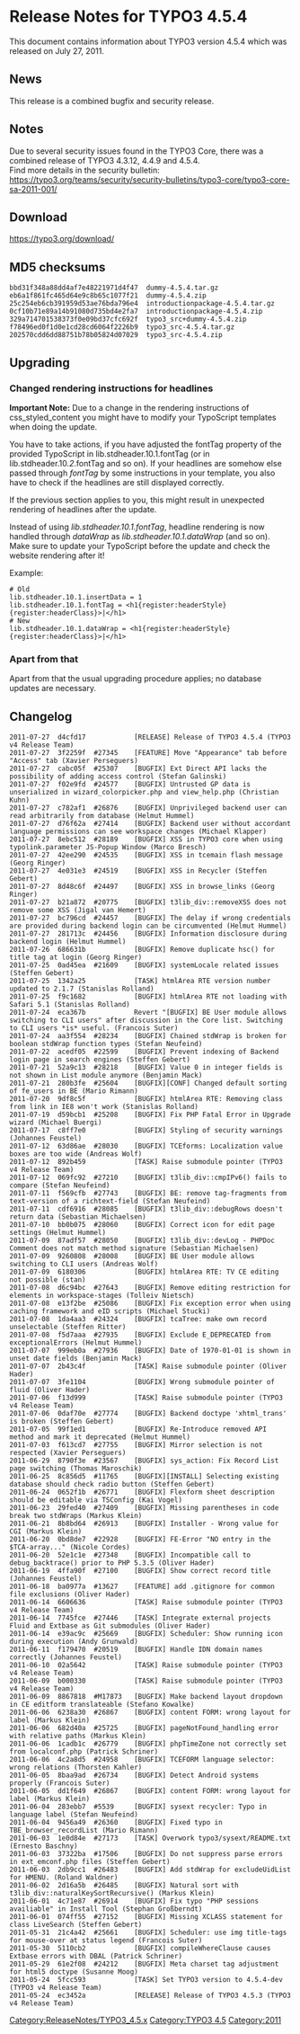 Release Notes for TYPO3 4.5.4
=============================

This document contains information about TYPO3 version 4.5.4 which was
released on July 27, 2011.

News
----

This release is a combined bugfix and security release.

Notes
-----

Due to several security issues found in the TYPO3 Core, there was a
combined release of TYPO3 4.3.12, 4.4.9 and 4.5.4.\
Find more details in the security bulletin:
<https://typo3.org/teams/security/security-bulletins/typo3-core/typo3-core-sa-2011-001/>

Download
--------

<https://typo3.org/download/>

MD5 checksums
-------------

    bbd31f348a88dd4af7e48221971d4f47  dummy-4.5.4.tar.gz
    eb6a1f861fc465d64e9c8b65c1077f21  dummy-4.5.4.zip
    25c254eb6cb391959d53ae76bda796e4  introductionpackage-4.5.4.tar.gz
    0cf10b71e89a14b91080d735bd4e2fa7  introductionpackage-4.5.4.zip
    329a714701538373f0e09bd37cfc692f  typo3_src+dummy-4.5.4.zip
    f78496ed0f1d0e1cd28cd6064f2226b9  typo3_src-4.5.4.tar.gz
    202570cdd6dd88751b78b05824d07029  typo3_src-4.5.4.zip

Upgrading
---------

### Changed rendering instructions for headlines

**Important Note:** Due to a change in the rendering instructions of
css\_styled\_content you might have to modify your TypoScript templates
when doing the update.

You have to take actions, if you have adjusted the fontTag property of
the provided TypoScript in lib.stdheader.10.1.fontTag (or in
lib.stdheader.10.*2*.fontTag and so on). If your headlines are somehow
else passed through *fontTag* by some instructions in your template, you
also have to check if the headlines are still displayed correctly.

If the previous section applies to you, this might result in unexpected
rendering of headlines after the update.

Instead of using *lib.stdheader.10.1.fontTag*, headline rendering is now
handled through *dataWrap* as *lib.stdheader.10.1.dataWrap* (and so on).
Make sure to update your TypoScript before the update and check the
website rendering after it!

Example:

    # Old
    lib.stdheader.10.1.insertData = 1
    lib.stdheader.10.1.fontTag = <h1{register:headerStyle}{register:headerClass}>|</h1>
    # New
    lib.stdheader.10.1.dataWrap = <h1{register:headerStyle}{register:headerClass}>|</h1>

### Apart from that

Apart from that the usual upgrading procedure applies; no database
updates are necessary.

Changelog
---------

    2011-07-27  d4cfd17            [RELEASE] Release of TYPO3 4.5.4 (TYPO3 v4 Release Team)
    2011-07-27  3f2259f  #27345    [FEATURE] Move "Appearance" tab before "Access" tab (Xavier Perseguers)
    2011-07-27  cabc05f  #25307    [BUGFIX] Ext Direct API lacks the possibility of adding access control (Stefan Galinski)
    2011-07-27  f02e9fd  #24577    [BUGFIX] Untrusted GP data is unserialized in wizard_colorpicker.php and view_help.php (Christian Kuhn)
    2011-07-27  c782af1  #26876    [BUGFIX] Unprivileged backend user can read arbitrarily from database (Helmut Hummel)
    2011-07-27  d76f62a  #27414    [BUGFIX] Backend user without accordant language permissions can see workspace changes (Michael Klapper)
    2011-07-27  8ebc512  #28189    [BUGFIX] XSS in TYPO3 core when using typolink.parameter JS-Popup Window (Marco Bresch)
    2011-07-27  42ee290  #24535    [BUGFIX] XSS in tcemain flash message (Georg Ringer)
    2011-07-27  4e031e3  #24519    [BUGFIX] XSS in Recycler (Steffen Gebert)
    2011-07-27  8d48c6f  #24497    [BUGFIX] XSS in browse_links (Georg Ringer)
    2011-07-27  b21a872  #20775    [BUGFIX] t3lib_div::removeXSS does not remove some XSS (Jigal van Hemert)
    2011-07-27  bc796cd  #24457    [BUGFIX] The delay if wrong credentials are provided during backend login can be circumvented (Helmut Hummel)
    2011-07-27  281713c  #24456    [BUGFIX] Information disclosure during backend login (Helmut Hummel)
    2011-07-26  686631b            [BUGFIX] Remove duplicate hsc() for title tag at login (Georg Ringer)
    2011-07-25  0ad45ea  #21609    [BUGFIX] systemLocale related issues (Steffen Gebert)
    2011-07-25  1342a25            [TASK] htmlArea RTE version number updated to 2.1.7 (Stanislas Rolland)
    2011-07-25  f9c1682            [BUGFIX] htmlArea RTE not loading with Safari 5.1 (Stanislas Rolland)
    2011-07-24  eca367b            Revert "[BUGFIX] BE User module allows switching to CLI users" after discussion in the Core list. Switching to CLI users *is* useful. (Francois Suter)
    2011-07-24  aa3f554  #28234    [BUGFIX] Chained stdWrap is broken for boolean stdWrap function types (Stefan Neufeind)
    2011-07-22  acedf05  #22599    [BUGFIX] Prevent indexing of Backend login page in search engines (Steffen Gebert)
    2011-07-21  52a9c13  #28218    [BUGFIX] Value 0 in integer fields is not shown in List module anymore (Benjamin Mack)
    2011-07-21  280b3fe  #25604    [BUGFIX][CONF] Changed default sorting of fe_users in BE (Mario Rimann)
    2011-07-20  9df8c5f            [BUGFIX] htmlArea RTE: Removing class from link in IE8 won't work (Stanislas Rolland)
    2011-07-19  d59bcb1  #25208    [BUGFIX] Fix PHP Fatal Error in Upgrade wizard (Michael Buergi)
    2011-07-17  c8ff7e0            [BUGFIX] Styling of security warnings (Johannes Feustel)
    2011-07-12  63d86ae  #28030    [BUGFIX] TCEforms: Localization value boxes are too wide (Andreas Wolf)
    2011-07-12  892b459            [TASK] Raise submodule pointer (TYPO3 v4 Release Team)
    2011-07-12  069fc92  #27210    [BUGFIX] t3lib_div::cmpIPv6() fails to compare (Stefan Neufeind)
    2011-07-11  f569cfb  #27743    [BUGFIX] BE: remove tag-fragments from text-version of a richtext-field (Stefan Neufeind)
    2011-07-11  cdf6916  #28085    [BUGFIX] t3lib_div::debugRows doesn't return data (Sebastian Michaelsen)
    2011-07-10  bb0b075  #28060    [BUGFIX] Correct icon for edit page settings (Helmut Hummel)
    2011-07-09  87adf57  #28050    [BUGFIX] t3lib_div::devLog - PHPDoc Comment does not match method signature (Sebastian Michaelsen)
    2011-07-09  9260808  #28008    [BUGFIX] BE User module allows switching to CLI users (Andreas Wolf)
    2011-07-09  6180306            [BUGFIX] htmlArea RTE: TV CE editing not possible (stan)
    2011-07-08  d6c94bc  #27643    [BUGFIX] Remove editing restriction for elements in workspace-stages (Tolleiv Nietsch)
    2011-07-08  e13f2be  #25086    [BUGFIX] Fix exception error when using caching framework and eID scripts (Michael Stucki)
    2011-07-08  1da4aa3  #24324    [BUGFIX] tcaTree: make own record unselectable (Steffen Ritter)
    2011-07-08  f5d7aaa  #27935    [BUGFIX] Exclude E_DEPRECATED from exceptionalErrors (Helmut Hummel)
    2011-07-07  999eb0a  #27936    [BUGFIX] Date of 1970-01-01 is shown in unset date fields (Benjamin Mack)
    2011-07-07  2b43c4f            [TASK] Raise submodule pointer (Oliver Hader)
    2011-07-07  3fe1104            [BUGFIX] Wrong submodule pointer of fluid (Oliver Hader)
    2011-07-06  f13d999            [TASK] Raise submodule pointer (TYPO3 v4 Release Team)
    2011-07-06  0daf70e  #27774    [BUGFIX] Backend doctype 'xhtml_trans' is broken (Steffen Gebert)
    2011-07-05  99f1ed1            [BUGFIX] Re-Introduce removed API method and mark it deprecated (Helmut Hummel)
    2011-07-03  f613cd7  #27755    [BUGFIX] Mirror selection is not respected (Xavier Perseguers)
    2011-06-29  8790f3e  #23567    [BUGFIX] sys_action: Fix Record List page switching (Thomas Maroschik)
    2011-06-25  8c856d5  #11765    [BUGFIX][INSTALL] Selecting existing database should check radio button (Steffen Gebert)
    2011-06-24  0652f1b  #26771    [BUGFIX] Flexform sheet description should be editable via TSConfig (Kai Vogel)
    2011-06-23  29fed40  #27409    [BUGFIX] Missing parentheses in code break two stdWraps (Markus Klein)
    2011-06-21  8b8bd64  #26913    [BUGFIX] Installer - Wrong value for CGI (Markus Klein)
    2011-06-20  0bd8de7  #22928    [BUGFIX] FE-Error "NO entry in the $TCA-array..." (Nicole Cordes)
    2011-06-20  52e1c1e  #27348    [BUGFIX] Incompatible call to debug_backtrace() prior to PHP 5.3.5 (Oliver Hader)
    2011-06-19  4ffa90f  #27100    [BUGFIX] Show correct record title (Johannes Feustel)
    2011-06-18  ba0977a  #13627    [FEATURE] add .gitignore for common file exclusions (Oliver Hader)
    2011-06-14  6606636            [TASK] Raise submodule pointer (TYPO3 v4 Release Team)
    2011-06-14  7745fce  #27446    [TASK] Integrate external projects Fluid and Extbase as Git submodules (Oliver Hader)
    2011-06-14  e39ac9c  #25669    [BUGFIX] Scheduler: Show running icon during execution (Andy Grunwald)
    2011-06-11  f179470  #20519    [BUGFIX] Handle IDN domain names correctly (Johannes Feustel)
    2011-06-10  02a5642            [TASK] Raise submodule pointer (TYPO3 v4 Release Team)
    2011-06-09  b000330            [TASK] Raise submodule pointer (TYPO3 v4 Release Team)
    2011-06-09  8867818  #M17873   [BUGFIX] Make backend layout dropdown in CE editform translateable (Stefano Kowalke)
    2011-06-06  6238a30  #26867    [BUGFIX] content FORM: wrong layout for label (Markus Klein)
    2011-06-06  682d40a  #25725    [BUGFIX] pageNotFound_handling error with relative paths (Markus Klein)
    2011-06-06  1cadb1c  #26779    [BUGFIX] phpTimeZone not correctly set from localconf.php (Patrick Schriner)
    2011-06-06  4c2a8d5  #24958    [BUGFIX] TCEFORM language selector: wrong relations (Thorsten Kahler)
    2011-06-05  8baa9ad  #26734    [BUGFIX] Detect Android systems properly (Francois Suter)
    2011-06-05  dd1f649  #26867    [BUGFIX] content FORM: wrong layout for label (Markus Klein)
    2011-06-04  283ebb7  #5539     [BUGFIX] sysext recycler: Typo in language label (Stefan Neufeind)
    2011-06-04  9456a49  #26360    [BUGFIX] Fixed typo in TBE_browser_recordList (Mario Rimann)
    2011-06-03  1e0d84e  #27173    [TASK] Overwork typo3/sysext/README.txt (Ernesto Baschny)
    2011-06-03  37322ba  #17506    [BUGFIX] Do not suppress parse errors in ext_emconf.php files (Steffen Gebert)
    2011-06-03  2db9cc1  #26483    [BUGFIX] Add stdWrap for excludeUidList for HMENU. (Roland Waldner)
    2011-06-02  2d16a5b  #26485    [BUGFIX] Natural sort with t3lib_div::naturalKeySortRecursive() (Markus Klein)
    2011-06-01  4c71e87  #26914    [BUGFIX] Fix typo "PHP sessions availiable" in Install Tool (Stephan Großberndt)
    2011-06-01  074ff55  #27152    [BUGFIX] Missing XCLASS statement for class LiveSearch (Steffen Gebert)
    2011-05-31  21c4a42  #25661    [BUGFIX] Scheduler: use img title-tags for mouse-over at status legend (Francois Suter)
    2011-05-30  5110cb2            [BUGFIX] compileWhereClause causes Extbase errors with DBAL (Patrick Schriner)
    2011-05-29  61e2f08  #24212    [BUGFIX] Meta charset tag adjustment for html5 doctype (Susanne Moog)
    2011-05-24  5fcc593            [TASK] Set TYPO3 version to 4.5.4-dev (TYPO3 v4 Release Team)
    2011-05-24  ec3452a            [RELEASE] Release of TYPO3 4.5.3 (TYPO3 v4 Release Team)

<Category:ReleaseNotes/TYPO3_4.5.x> [Category:TYPO3
4.5](Category:TYPO3_4.5 "wikilink") <Category:2011>
